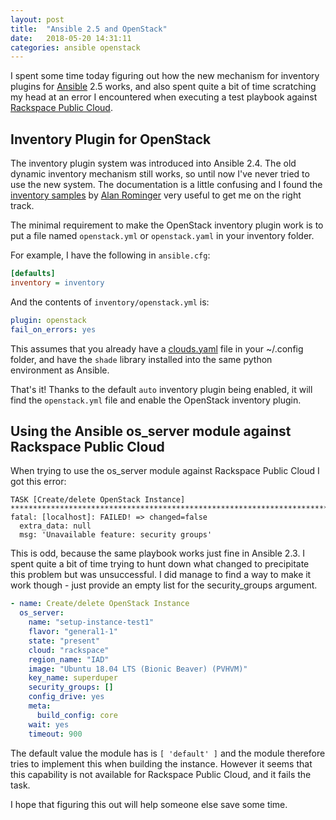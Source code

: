 ```yaml
---
layout: post
title:  "Ansible 2.5 and OpenStack"
date:   2018-05-20 14:31:11
categories: ansible openstack
---
```

I spent some time today figuring out how the new mechanism for inventory plugins
for [Ansible] 2.5 works, and also spent quite a bit of time scratching my head
at an error I encountered when executing a test playbook against [Rackspace
Public Cloud].

## Inventory Plugin for OpenStack
The inventory plugin system was introduced into Ansible 2.4. The old dynamic
inventory mechanism still works, so until now I've never tried to use the new
system. The documentation is a little confusing and I found the [inventory
samples] by [Alan Rominger] very useful to get me on the right track.

The minimal requirement to make the OpenStack inventory plugin work is to put
a file named ``openstack.yml`` or ``openstack.yaml`` in your inventory folder.

For example, I have the following in ``ansible.cfg``:

``` INI
[defaults]
inventory = inventory
```

And the contents of ``inventory/openstack.yml`` is:

``` YAML
plugin: openstack
fail_on_errors: yes
```

This assumes that you already have a [clouds.yaml] file in your ~/.config
folder, and have the ``shade`` library installed into the same python
environment as Ansible.

That's it! Thanks to the default ``auto`` inventory plugin being enabled, it
will find the ``openstack.yml`` file and enable the OpenStack inventory plugin.

## Using the Ansible os_server module against Rackspace Public Cloud

When trying to use the os_server module against Rackspace Public Cloud I got
this error:

``` Text
TASK [Create/delete OpenStack Instance] ************************************************************************************************************************
fatal: [localhost]: FAILED! => changed=false
  extra_data: null
  msg: 'Unavailable feature: security groups'
```

This is odd, because the same playbook works just fine in Ansible 2.3. I spent
quite a bit of time trying to hunt down what changed to precipitate this problem
but was unsuccessful. I did manage to find a way to make it work though - just
provide an empty list for the security_groups argument.

``` YAML
- name: Create/delete OpenStack Instance
  os_server:
    name: "setup-instance-test1"
    flavor: "general1-1"
    state: "present"
    cloud: "rackspace"
    region_name: "IAD"
    image: "Ubuntu 18.04 LTS (Bionic Beaver) (PVHVM)"
    key_name: superduper
    security_groups: []
    config_drive: yes
    meta:
      build_config: core
    wait: yes
    timeout: 900
```

The default value the module has is ``[ 'default' ]`` and the module therefore
tries to implement this when building the instance. However it seems that this
capability is not available for Rackspace Public Cloud, and it fails the task.

I hope that figuring this out will help someone else save some time.

[Alan Rominger]: https://github.com/AlanCoding
[Ansible]: https://www.ansible.com/
[clouds.yaml]: https://gist.github.com/odyssey4me/fd340be50301a8b7d6eca46f65866caa
[inventory samples]: https://github.com/AlanCoding/Ansible-inventory-file-examples/tree/master/plugins#using-openstack
[Rackspace Public Cloud]: https://www.rackspace.com/en-gb/cloud/public
